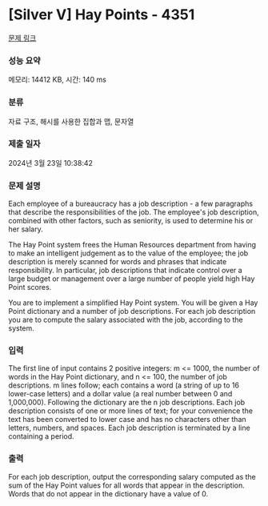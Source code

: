 # [Silver V] Hay Points - 4351 

[문제 링크](https://www.acmicpc.net/problem/4351) 

### 성능 요약

메모리: 14412 KB, 시간: 140 ms

### 분류

자료 구조, 해시를 사용한 집합과 맵, 문자열

### 제출 일자

2024년 3월 23일 10:38:42

### 문제 설명

<p>Each employee of a bureaucracy has a job description - a few paragraphs that describe the responsibilities of the job. The employee's job description, combined with other factors, such as seniority, is used to determine his or her salary.</p>

<p>The Hay Point system frees the Human Resources department from having to make an intelligent judgement as to the value of the employee; the job description is merely scanned for words and phrases that indicate responsibility. In particular, job descriptions that indicate control over a large budget or management over a large number of people yield high Hay Point scores.</p>

<p>You are to implement a simplified Hay Point system. You will be given a Hay Point dictionary and a number of job descriptions. For each job description you are to compute the salary associated with the job, according to the system.</p>

### 입력 

 <p>The first line of input contains 2 positive integers: m <= 1000, the number of words in the Hay Point dictionary, and n <= 100, the number of job descriptions. m lines follow; each contains a word (a string of up to 16 lower-case letters) and a dollar value (a real number between 0 and 1,000,000). Following the dictionary are the n job descriptions. Each job description consists of one or more lines of text; for your convenience the text has been converted to lower case and has no characters other than letters, numbers, and spaces. Each job description is terminated by a line containing a period.</p>

### 출력 

 <p>For each job description, output the corresponding salary computed as the sum of the Hay Point values for all words that appear in the description. Words that do not appear in the dictionary have a value of 0.</p>

